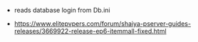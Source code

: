 * reads database login from Db.ini

- https://www.elitepvpers.com/forum/shaiya-pserver-guides-releases/3669922-release-ep6-itemmall-fixed.html
